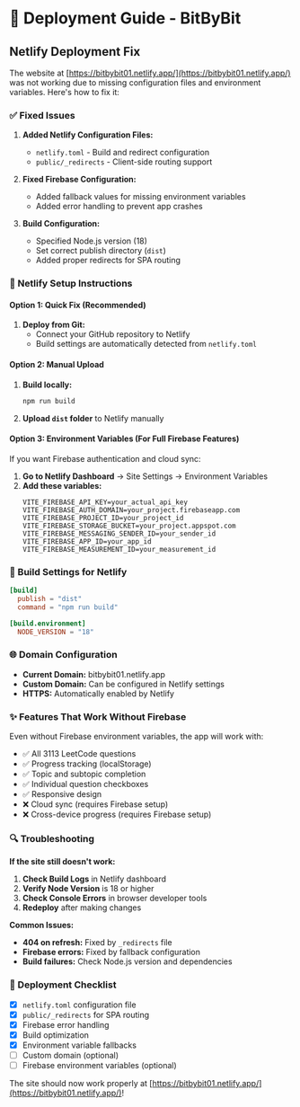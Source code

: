 # 🚀 Deployment Guide - BitByBit

## Netlify Deployment Fix

The website at [https://bitbybit01.netlify.app/](https://bitbybit01.netlify.app/) was not working due to missing configuration files and environment variables. Here's how to fix it:

### ✅ Fixed Issues

1. **Added Netlify Configuration Files:**
   - `netlify.toml` - Build and redirect configuration
   - `public/_redirects` - Client-side routing support

2. **Fixed Firebase Configuration:**
   - Added fallback values for missing environment variables
   - Added error handling to prevent app crashes

3. **Build Configuration:**
   - Specified Node.js version (18)
   - Set correct publish directory (`dist`)
   - Added proper redirects for SPA routing

### 🔧 Netlify Setup Instructions

#### Option 1: Quick Fix (Recommended)
1. **Deploy from Git:**
   - Connect your GitHub repository to Netlify
   - Build settings are automatically detected from `netlify.toml`

#### Option 2: Manual Upload
1. **Build locally:**
   ```bash
   npm run build
   ```
2. **Upload `dist` folder** to Netlify manually

#### Option 3: Environment Variables (For Full Firebase Features)
If you want Firebase authentication and cloud sync:

1. **Go to Netlify Dashboard** → Site Settings → Environment Variables
2. **Add these variables:**
   ```
   VITE_FIREBASE_API_KEY=your_actual_api_key
   VITE_FIREBASE_AUTH_DOMAIN=your_project.firebaseapp.com
   VITE_FIREBASE_PROJECT_ID=your_project_id
   VITE_FIREBASE_STORAGE_BUCKET=your_project.appspot.com
   VITE_FIREBASE_MESSAGING_SENDER_ID=your_sender_id
   VITE_FIREBASE_APP_ID=your_app_id
   VITE_FIREBASE_MEASUREMENT_ID=your_measurement_id
   ```

### 📝 Build Settings for Netlify

```toml
[build]
  publish = "dist"
  command = "npm run build"

[build.environment]
  NODE_VERSION = "18"
```

### 🌐 Domain Configuration

- **Current Domain:** bitbybit01.netlify.app
- **Custom Domain:** Can be configured in Netlify settings
- **HTTPS:** Automatically enabled by Netlify

### ✨ Features That Work Without Firebase

Even without Firebase environment variables, the app will work with:
- ✅ All 3113 LeetCode questions
- ✅ Progress tracking (localStorage)
- ✅ Topic and subtopic completion
- ✅ Individual question checkboxes
- ✅ Responsive design
- ❌ Cloud sync (requires Firebase setup)
- ❌ Cross-device progress (requires Firebase setup)

### 🔍 Troubleshooting

**If the site still doesn't work:**

1. **Check Build Logs** in Netlify dashboard
2. **Verify Node Version** is 18 or higher
3. **Check Console Errors** in browser developer tools
4. **Redeploy** after making changes

**Common Issues:**
- **404 on refresh:** Fixed by `_redirects` file
- **Firebase errors:** Fixed by fallback configuration
- **Build failures:** Check Node.js version and dependencies

### 🚀 Deployment Checklist

- [x] `netlify.toml` configuration file
- [x] `public/_redirects` for SPA routing
- [x] Firebase error handling
- [x] Build optimization
- [x] Environment variable fallbacks
- [ ] Custom domain (optional)
- [ ] Firebase environment variables (optional)

The site should now work properly at [https://bitbybit01.netlify.app/](https://bitbybit01.netlify.app/)! 
